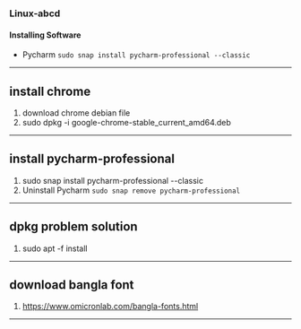 ### Linux-abcd

#### Installing Software
* Pycharm  `sudo snap install pycharm-professional --classic`


---------------------------------------------
install chrome
---------------------------------------------
1. download chrome debian file 
2. sudo dpkg -i google-chrome-stable_current_amd64.deb

---------------------------------------------
install pycharm-professional
---------------------------------------------
1. sudo snap install pycharm-professional --classic
2. Uninstall Pycharm `sudo snap remove pycharm-professional`

---------------------------------------------
dpkg problem solution
---------------------------------------------
1. sudo apt -f install

---------------------------------------------
download bangla font
---------------------------------------------
1. https://www.omicronlab.com/bangla-fonts.html
---------------------------------------------

